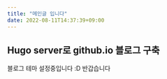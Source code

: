 ```yaml
---
title: "메인글 입니다"
date: 2022-08-11T14:37:39+09:00
---
```


## Hugo server로 github.io 블로그 구축
블로그 테마 설정중입니다 :D 
반갑습니다
